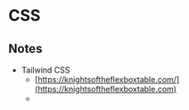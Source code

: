 # CSS

## Notes

* Tailwind CSS
  * [https://knightsoftheflexboxtable.com/](https://knightsoftheflexboxtable.com)
  *
